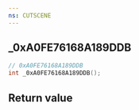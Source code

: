 ```yaml
---
ns: CUTSCENE
---
```

## _0xA0FE76168A189DDB

```c
// 0xA0FE76168A189DDB
int _0xA0FE76168A189DDB();
```


## Return value
